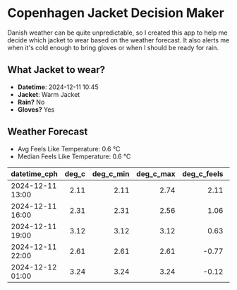 
# Copenhagen Jacket Decision Maker

Danish weather can be quite unpredictable, so I created this app to help me decide which jacket to wear based on the weather forecast. 
It also alerts me when it's cold enough to bring gloves or when I should be ready for rain.

## What Jacket to wear?

- **Datetime**: 2024-12-11 10:45
- **Jacket**: Warm Jacket
- **Rain?** No
- **Gloves?** Yes

## Weather Forecast
- Avg Feels Like Temperature: 0.6 °C
- Median Feels Like Temperature: 0.6 °C

| datetime_cph     |   deg_c |   deg_c_min |   deg_c_max |   deg_c_feels | weather   | wind   | rain   |
|:-----------------|--------:|------------:|------------:|--------------:|:----------|:-------|:-------|
| 2024-12-11 13:00 |    2.11 |        2.11 |        2.74 |          2.11 | Clouds    | Low    | None   |
| 2024-12-11 16:00 |    2.31 |        2.31 |        2.56 |          1.06 | Clouds    | Low    | None   |
| 2024-12-11 19:00 |    3.12 |        3.12 |        3.12 |          0.63 | Clouds    | Low    | None   |
| 2024-12-11 22:00 |    2.61 |        2.61 |        2.61 |         -0.77 | Clouds    | Low    | None   |
| 2024-12-12 01:00 |    3.24 |        3.24 |        3.24 |         -0.12 | Clouds    | Low    | None   |
        